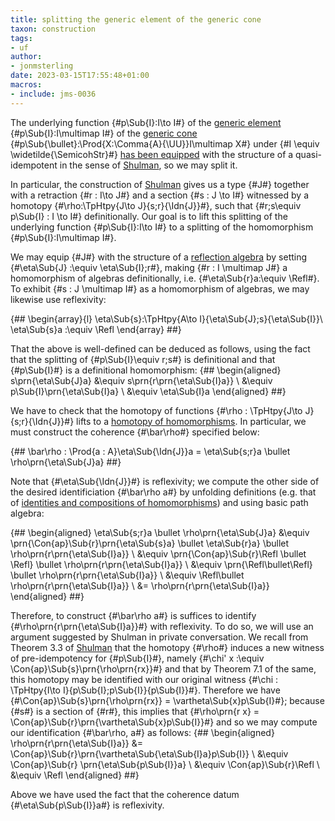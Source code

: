 ```yaml
---
title: splitting the generic element of the generic cone
taxon: construction
tags:
- uf
author:
- jonmsterling
date: 2023-03-15T17:55:48+01:00
macros:
- include: jms-0036
---
```


The underlying function {#p\Sub{I}:I\to I#} of the [generic element](jms-0041) {#p\Sub{I}:I\multimap I#} of the [generic cone](jms-0041) {#p\Sub{\bullet}:\Prod{X:\Comma{A}{\UU}}I\multimap X#} under {#I \equiv \widetilde{\SemicohStr}#} [has been equipped](jms-0042) with the structure of a quasi-idempotent in the sense of [Shulman](shulman-2016), so we may split it.

In particular, the construction of [Shulman](shulman-2016) gives us a type {#J#} together with a retraction {#r : I\to J#} and a section {#s : J \to I#} witnessed by a homotopy {#\rho:\TpHtpy{J\to J}{s;r}{\Idn{J}}#}, such that {#r;s\equiv p\Sub{I} : I \to I#} definitionally. Our goal is to lift this splitting of the underlying function {#p\Sub{I}:I\to I#} to a splitting of the homomorphism {#p\Sub{I}:I\multimap I#}.

We may equip {#J#} with the structure of a [reflection algebra](jms-003O) by setting {#\eta\Sub{J} :\equiv \eta\Sub{I};r#}, making {#r : I \multimap J#} a homomorphism of algebras definitionally, i.e. {#\eta\Sub{r}a:\equiv \Refl#}. To exhibit {#s : J \multimap I#} as a homomorphism of algebras, we may likewise use reflexivity:

{##
  \begin{array}{l}
    \eta\Sub{s}:\TpHtpy{A\to I}{\eta\Sub{J};s}{\eta\Sub{I}}\\
    \eta\Sub{s}a :\equiv \Refl
  \end{array}
##}

That the above is well-defined can be deduced as follows, using the fact that the splitting of {#p\Sub{I}\equiv r;s#} is definitional and that {#p\Sub{I}#} is a definitional homomorphism:
{##
  \begin{aligned}
    s\prn{\eta\Sub{J}a} &\equiv s\prn{r\prn{\eta\Sub{I}a}}
    \\
    &\equiv p\Sub{I}\prn{\eta\Sub{I}a}
    \\
    &\equiv \eta\Sub{I}a
  \end{aligned}
##}


We have to check that the homotopy of functions {#\rho : \TpHtpy{J\to J}{s;r}{\Idn{J}}#} lifts to a [homotopy of homomorphisms](jms-003X). In particular, we must construct the coherence {#\bar\rho#} specified below:

{##
  \bar\rho : \Prod{a : A}\eta\Sub{\Idn{J}}a = \eta\Sub{s;r}a \bullet \rho\prn{\eta\Sub{J}a}
##}

Note that {#\eta\Sub{\Idn{J}}#} is reflexivity; we compute the other side of the desired identificiation {#\bar\rho a#} by unfolding definitions (e.g. that of [identities and compositions of homomorphisms](jms-0043)) and using basic path algebra:

{##
  \begin{aligned}
    \eta\Sub{s;r}a \bullet \rho\prn{\eta\Sub{J}a}
    &\equiv
    \prn{\Con{ap}\Sub{r}\prn{\eta\Sub{s}a} \bullet \eta\Sub{r}a} \bullet \rho\prn{r\prn{\eta\Sub{I}a}}
    \\
    &\equiv
    \prn{\Con{ap}\Sub{r}\Refl \bullet \Refl} \bullet \rho\prn{r\prn{\eta\Sub{I}a}}
    \\
    &\equiv
    \prn{\Refl\bullet\Refl} \bullet \rho\prn{r\prn{\eta\Sub{I}a}}
    \\
    &\equiv
    \Refl\bullet \rho\prn{r\prn{\eta\Sub{I}a}}
    \\
    &=
    \rho\prn{r\prn{\eta\Sub{I}a}}
  \end{aligned}
##}

Therefore, to construct {#\bar\rho a#} is suffices to identify {#\rho\prn{r\prn{\eta\Sub{I}a}}#} with reflexivity. To do so, we will use an argument suggested by Shulman in private conversation. We recall from Theorem 3.3 of [Shulman](shulman-2016) that the homotopy {#\rho#} induces a new witness of pre-idempotency for {#p\Sub{I}#}, namely {#\chi' x :\equiv \Con{ap}\Sub{s}\prn{\rho\prn{rx}}#} and that by Theorem 7.1 of the same, this homotopy may be identified with our original witness {#\chi : \TpHtpy{I\to I}{p\Sub{I};p\Sub{I}}{p\Sub{I}}#}. Therefore we have {#\Con{ap}\Sub{s}\prn{\rho\prn{rx}} = \vartheta\Sub{x}p\Sub{I}#}; because {#s#} is a section of {#r#}, this implies that {#\rho\prn{r x} = \Con{ap}\Sub{r}\prn{\vartheta\Sub{x}p\Sub{I}}#} and so we may compute our identification {#\bar\rho\, a#} as follows:
{##
  \begin{aligned}
    \rho\prn{r\prn{\eta\Sub{I}a}}
    &= \Con{ap}\Sub{r}\prn{\vartheta\Sub{\eta\Sub{I}a}p\Sub{I}}
    \\
    &\equiv \Con{ap}\Sub{r} \prn{\eta\Sub{p\Sub{I}}a}
    \\
    &\equiv \Con{ap}\Sub{r}\Refl
    \\
    &\equiv \Refl
  \end{aligned}
##}

Above we have used the fact that the coherence datum {#\eta\Sub{p\Sub{I}}a#} is reflexivity.
